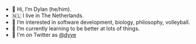 - 👋 Hi, I’m Dylan (he/him).
- 🇳🇱 I live in The Netherlands.
- 👀 I’m interested in software development, biology, philosophy, volleyball.
- 🌱 I’m currently learning to be better at lots of things.
- 🔗 I'm on Twitter as [@dyve](https://twitter.com/dyve)

<!---
dyve/dyve is a ✨ special ✨ repository because its `README.md` (this file) appears on your GitHub profile.
You can click the Preview link to take a look at your changes.
--->
